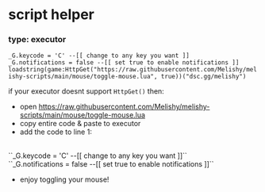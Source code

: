 # script helper

### type: executor

``_G.keycode = 'C' --[[ change to any key you want ]]``
<br>
``_G.notifications = false --[[ set true to enable notifications ]]``
<br>
``loadstring(game:HttpGet("https://raw.githubusercontent.com/Melishy/melishy-scripts/main/mouse/toggle-mouse.lua", true))("dsc.gg/melishy")``

if your executor doesnt support ``HttpGet()`` then:
- open https://raw.githubusercontent.com/Melishy/melishy-scripts/main/mouse/toggle-mouse.lua
- copy entire code & paste to executor
- add the code to line 1:
<br>
``_G.keycode = 'C' --[[ change to any key you want ]]``
<br>
``_G.notifications = false --[[ set true to enable notifications ]]``
  
- enjoy toggling your mouse!
